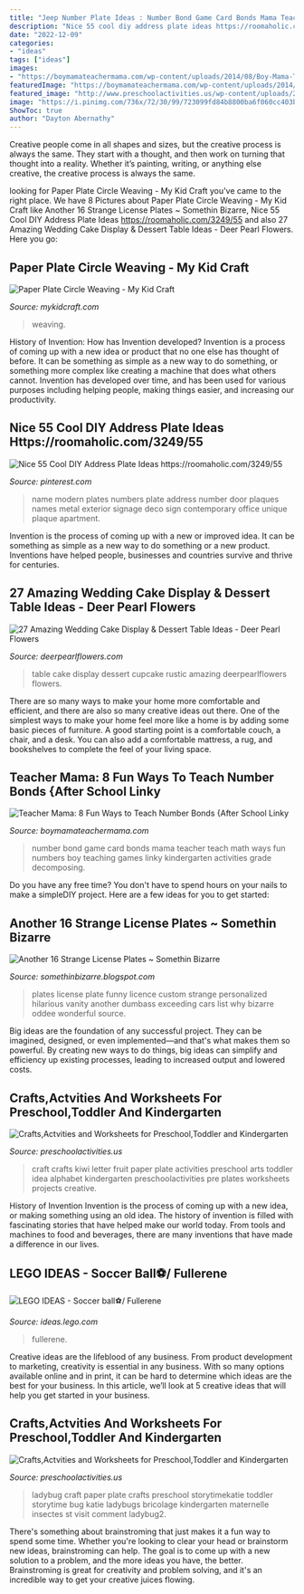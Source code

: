 ```yaml
---
title: "Jeep Number Plate Ideas : Number Bond Game Card Bonds Mama Teacher Teach Math Ways Fun Numbers Boy Teaching Games Linky Kindergarten Activities Grade Decomposing"
description: "Nice 55 cool diy address plate ideas https://roomaholic.com/3249/55"
date: "2022-12-09"
categories:
- "ideas"
tags: ["ideas"]
images:
- "https://boymamateachermama.com/wp-content/uploads/2014/08/Boy-Mama-Teacher-Mama-Number-Bond-Card-Game-8.jpg-1024x915.jpg"
featuredImage: "https://boymamateachermama.com/wp-content/uploads/2014/08/Boy-Mama-Teacher-Mama-Number-Bond-Card-Game-8.jpg-1024x915.jpg"
featured_image: "http://www.preschoolactivities.us/wp-content/uploads/2015/03/paper-plate-ladybug-craft-ideas.jpg"
image: "https://i.pinimg.com/736x/72/30/99/723099fd84b8800ba6f060cc403b5f33.jpg"
ShowToc: true
author: "Dayton Abernathy"
---
```



Creative people come in all shapes and sizes, but the creative process is always the same. They start with a thought, and then work on turning that thought into a reality. Whether it’s painting, writing, or anything else creative, the creative process is always the same.

	

		
looking for Paper Plate Circle Weaving - My Kid Craft you've came to the right place. We have 8 Pictures about Paper Plate Circle Weaving - My Kid Craft like Another 16 Strange License Plates ~ Somethin Bizarre, Nice 55 Cool DIY Address Plate Ideas https://roomaholic.com/3249/55 and also 27 Amazing Wedding Cake Display &amp; Dessert Table Ideas - Deer Pearl Flowers. Here you go:
		
    
## Paper Plate Circle Weaving - My Kid Craft

<img loading=lazy src="https://mykidcraft.com/images/paper-plate-weaving-kids-weaving-easy-weaving-kids-circle-weaving-paper-plate-circle-weaving-weaving-projects-for-kids22.jpg" onerror="this.onerror=null;this.src='https://tse2.mm.bing.net/th?id=OIP.fvktvOaZ5arjqpQMcMm6NgHaHa&amp;pid=15.1';" alt="Paper Plate Circle Weaving - My Kid Craft">

_Source: mykidcraft.com_

>weaving. 

	

History of Invention: How has Invention developed?
Invention is a process of coming up with a new idea or product that no one else has thought of before. It can be something as simple as a new way to do something, or something more complex like creating a machine that does what others cannot. Invention has developed over time, and has been used for various purposes including helping people, making things easier, and increasing our productivity.

    
## Nice 55 Cool DIY Address Plate Ideas Https://roomaholic.com/3249/55

<img loading=lazy src="https://i.pinimg.com/736x/72/30/99/723099fd84b8800ba6f060cc403b5f33.jpg" onerror="this.onerror=null;this.src='https://tse1.mm.bing.net/th?id=OIP.4p_PMSv-OBeFCV-nFC-aoAHaHa&amp;pid=15.1';" alt="Nice 55 Cool DIY Address Plate Ideas https://roomaholic.com/3249/55">

_Source: pinterest.com_

>name modern plates numbers plate address number door plaques names metal exterior signage deco sign contemporary office unique plaque apartment. 

	

Invention is the process of coming up with a new or improved idea. It can be something as simple as a new way to do something or a new product. Inventions have helped people, businesses and countries survive and thrive for centuries.

    
## 27 Amazing Wedding Cake Display &amp; Dessert Table Ideas - Deer Pearl Flowers

<img loading=lazy src="https://www.deerpearlflowers.com/wp-content/uploads/2015/09/rustic-wedding-cupcake-table.jpg" onerror="this.onerror=null;this.src='https://tse1.mm.bing.net/th?id=OIP.83MWxc0LsLqxFrgBFOAI3AHaJ4&amp;pid=15.1';" alt="27 Amazing Wedding Cake Display &amp; Dessert Table Ideas - Deer Pearl Flowers">

_Source: deerpearlflowers.com_

>table cake display dessert cupcake rustic amazing deerpearlflowers flowers. 

	

There are so many ways to make your home more comfortable and efficient, and there are also so many creative ideas out there. One of the simplest ways to make your home feel more like a home is by adding some basic pieces of furniture. A good starting point is a comfortable couch, a chair, and a desk. You can also add a comfortable mattress, a rug, and bookshelves to complete the feel of your living space.

    
## Teacher Mama: 8 Fun Ways To Teach Number Bonds {After School Linky

<img loading=lazy src="https://boymamateachermama.com/wp-content/uploads/2014/08/Boy-Mama-Teacher-Mama-Number-Bond-Card-Game-8.jpg-1024x915.jpg" onerror="this.onerror=null;this.src='https://tse1.mm.bing.net/th?id=OIP.buf0xm6wpd0N89Ptgw8XEAHaGn&amp;pid=15.1';" alt="Teacher Mama: 8 Fun Ways to Teach Number Bonds {After School Linky">

_Source: boymamateachermama.com_

>number bond game card bonds mama teacher teach math ways fun numbers boy teaching games linky kindergarten activities grade decomposing. 

	

Do you have any free time? You don't have to spend hours on your nails to make a simpleDIY project. Here are a few ideas for you to get started: 

    
## Another 16 Strange License Plates ~ Somethin Bizarre

<img loading=lazy src="http://4.bp.blogspot.com/_I9lJuLPsXSs/S-iItOvBJWI/AAAAAAAAMok/MfELHXYYZR0/s400/Another+16+Strange+License+Plates+2.jpg" onerror="this.onerror=null;this.src='https://tse3.mm.bing.net/th?id=OIP.N6i5y0oPK5ual7j5HiqAOgAAAA&amp;pid=15.1';" alt="Another 16 Strange License Plates ~ Somethin Bizarre">

_Source: somethinbizarre.blogspot.com_

>plates license plate funny licence custom strange personalized hilarious vanity another dumbass exceeding cars list why bizarre oddee wonderful source. 

	

Big ideas are the foundation of any successful project. They can be imagined, designed, or even implemented—and that's what makes them so powerful. By creating new ways to do things, big ideas can simplify and efficiency up existing processes, leading to increased output and lowered costs.

    
## Crafts,Actvities And Worksheets For Preschool,Toddler And Kindergarten

<img loading=lazy src="http://www.preschoolactivities.us/wp-content/uploads/2015/01/paper-plate-kiwi-craft.jpg" onerror="this.onerror=null;this.src='https://tse4.mm.bing.net/th?id=OIP.sCPpS-iPP-wOrwDhEGt2OQHaJ3&amp;pid=15.1';" alt="Crafts,Actvities and Worksheets for Preschool,Toddler and Kindergarten">

_Source: preschoolactivities.us_

>craft crafts kiwi letter fruit paper plate activities preschool arts toddler idea alphabet kindergarten preschoolactivities pre plates worksheets projects creative. 

	

History of Invention
Invention is the process of coming up with a new idea, or making something using an old idea. The history of invention is filled with fascinating stories that have helped make our world today. From tools and machines to food and beverages, there are many inventions that have made a difference in our lives.

    
## LEGO IDEAS - Soccer Ball⚽/ Fullerene

<img loading=lazy src="https://ideascdn.lego.com/media/generate/lego_ci/ebdc4860-115e-4b1a-98ed-59dfe535081c/resize:1600:900" onerror="this.onerror=null;this.src='https://tse2.mm.bing.net/th?id=OIP.v2QZ2lySPiL-0d9wcbmxFAHaFj&amp;pid=15.1';" alt="LEGO IDEAS - Soccer ball⚽/ Fullerene">

_Source: ideas.lego.com_

>fullerene. 

	

Creative ideas are the lifeblood of any business. From product development to marketing, creativity is essential in any business. With so many options available online and in print, it can be hard to determine which ideas are the best for your business. In this article, we’ll look at 5 creative ideas that will help you get started in your business.

    
## Crafts,Actvities And Worksheets For Preschool,Toddler And Kindergarten

<img loading=lazy src="http://www.preschoolactivities.us/wp-content/uploads/2015/03/paper-plate-ladybug-craft-ideas.jpg" onerror="this.onerror=null;this.src='https://tse2.mm.bing.net/th?id=OIP.eJSC2uLNyQe0QygxDn6_6ADgEs&amp;pid=15.1';" alt="Crafts,Actvities and Worksheets for Preschool,Toddler and Kindergarten">

_Source: preschoolactivities.us_

>ladybug craft paper plate crafts preschool storytimekatie toddler storytime bug katie ladybugs bricolage kindergarten maternelle insectes st visit comment ladybug2. 

	

There's something about brainstroming that just makes it a fun way to spend some time. Whether you're looking to clear your head or brainstorm new ideas, brainstroming can help. The goal is to come up with a new solution to a problem, and the more ideas you have, the better. Brainstroming is great for creativity and problem solving, and it's an incredible way to get your creative juices flowing.

